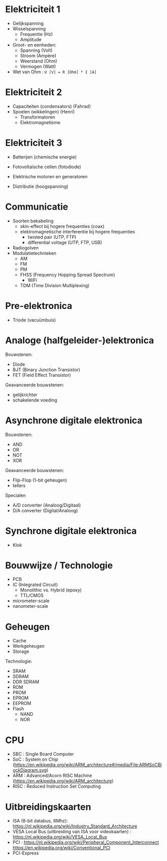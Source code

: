 # Elektriciteit 1

- Gelijkspanning
- Wisselspanning
    - Frequentie (Hz)
    - Amplitude
- Groot- en eenheden:
    - Spanning (Volt)
    - Stroom (Ampère)
    - Weerstand (Ohm)
    - Vermogen (Watt)
- Wet van Ohm : `U [V] = R [Ohm] * I [A]`

# Elektriciteit 2

- Capaciteiten (condensators) (Fahrad)
- Spoelen (wikkelingen) (Henri)
    - Transformatoren
    - Elektromagnetisme

# Elektriciteit 3

- Batterijen (chemische energie)
- Fotovoltaïsche cellen (fotodiode)
- Elektrische motoren en generatoren

- Distributie (hoogspanning)

# Communicatie

- Soorten bekabeling
    - skin-effect bij hogere frequenties (coax)
    - elektromagnetische interferentie bij hogere frequenties
        - twisted pair (UTP, FTP)
        - differential voltage (UTP, FTP, USB)
- Radiogolven
- Modulatietechnieken
    - AM
    - FM
    - PM
    - FHSS (Frequency Hopping Spread Spectrum)
        - WiFi
    - TDM (Time Division Multiplexing)

# Pre-elektronica

- Triode (vacuümbuis)

# Analoge (halfgeleider-)elektronica

Bouwstenen:

- Diode
- BJT (Binary Junction Transistor)
- FET (Field Effect Transistor)

Geavanceerde bouwstenen:

- gelijkrichter
- schakelende voeding

# Asynchrone digitale elektronica

Bouwstenen:

- AND
- OR
- NOT
- XOR

Geavanceerde bouwstenen:

- Flip-Flop (1-bit geheugen)
- tellers

Specialen

- A/D converter (Analoog/Digitaal)
- D/A converter (Digital/Analoog)

# Synchrone digitale elektronica

- Klok

# Bouwwijze / Technologie

- PCB
- IC (Integrated Circuit)
    - Monolithic vs. Hybrid (epoxy)
    - TTL/CMOS
- micrometer-scale
- nanometer-scale

# Geheugen

- Cache
- Werkgeheugen
- Storage

Technologie:

- SRAM
- SDRAM
- DDR SDRAM
- ROM
- PROM
- EPROM
- EEPROM
- Flash
    - NAND
    - NOR

# CPU

- SBC : Single Board Computer
- SoC : System on Chip (https://en.wikipedia.org/wiki/ARM_architecture#/media/File:ARMSoCBlockDiagram.svg)
- ARM : Advanced/Acorn RISC Machine (https://en.wikipedia.org/wiki/ARM_architecture)
- RISC : Reduced Instruction Set Computing

# Uitbreidingskaarten

- ISA (8-bit databus, 8Mhz): https://nl.wikipedia.org/wiki/Industry_Standard_Architecture
- VESA Local Bus (uitbreiding van ISA voor videokaarten) : https://nl.wikipedia.org/wiki/VESA_Local_Bus
- PCI : https://nl.wikipedia.org/wiki/Peripheral_Component_Interconnect https://en.wikipedia.org/wiki/Conventional_PCI
- PCI-Express
